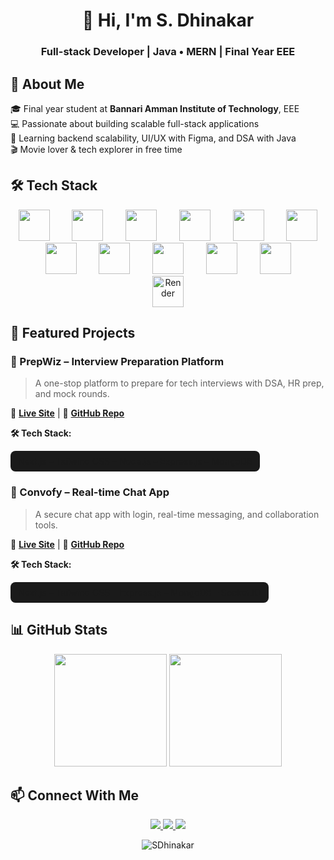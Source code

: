 <h1 align="center">👋 Hi, I'm S. Dhinakar</h1>
<h3 align="center">Full-stack Developer | Java • MERN | Final Year EEE</h3>

## 🚀 About Me

🎓 Final year student at **Bannari Amman Institute of Technology**, EEE  
💻 Passionate about building scalable full-stack applications  
🎯 Learning backend scalability, UI/UX with Figma, and DSA with Java  
🎬 Movie lover & tech explorer in free time


## 🛠️ Tech Stack

<p align="center">
  <img src="https://cdn.jsdelivr.net/gh/devicons/devicon/icons/java/java-original.svg" width="50" style="margin: 0 10px;" />
  &nbsp;&nbsp;
  <img src="https://cdn.jsdelivr.net/gh/devicons/devicon/icons/javascript/javascript-original.svg" width="50" style="margin: 0 10px;" />
  &nbsp;&nbsp;
  <img src="https://cdn.jsdelivr.net/gh/devicons/devicon/icons/react/react-original.svg" width="50" style="margin: 0 10px;" />
  &nbsp;&nbsp;
  <img src="https://cdn.jsdelivr.net/gh/devicons/devicon/icons/nextjs/nextjs-original.svg" width="50" style="margin: 0 10px;" />
  &nbsp;&nbsp;
  <img src="https://cdn.jsdelivr.net/gh/devicons/devicon/icons/nodejs/nodejs-original.svg" width="50" style="margin: 0 10px;" />
  &nbsp;&nbsp;
  <img src="https://cdn.jsdelivr.net/gh/devicons/devicon/icons/express/express-original.svg" width="50" style="margin: 0 10px;" />
  &nbsp;&nbsp;
  <img src="https://cdn.jsdelivr.net/gh/devicons/devicon/icons/mongodb/mongodb-original.svg" width="50" style="margin: 0 10px;" />
  &nbsp;&nbsp;
  <img src="https://cdn.jsdelivr.net/gh/devicons/devicon/icons/mysql/mysql-original.svg" width="50" style="margin: 0 10px;" />
  &nbsp;&nbsp;
  <img src="https://cdn.jsdelivr.net/gh/devicons/devicon/icons/docker/docker-original.svg" width="50" style="margin: 0 10px;" />
  &nbsp;&nbsp;
  <img src="https://cdn.jsdelivr.net/gh/devicons/devicon/icons/figma/figma-original.svg" width="50" style="margin: 0 10px;" />
  &nbsp;&nbsp;
  <img src="https://www.svgrepo.com/show/327408/logo-vercel.svg" width="50" style="margin: 0 10px;" />
  &nbsp;&nbsp;
  <img src="https://avatars.githubusercontent.com/u/6154722?s=200&v=4" width="50" style="margin: 0 10px;" title="Render" />
</p>



## 🌟 Featured Projects

### 🧠 PrepWiz – Interview Preparation Platform  
> A one-stop platform to prepare for tech interviews with DSA, HR prep, and mock rounds.

🔗 [**Live Site**](https://prepwiz.vercel.app) | 🔧 [**GitHub Repo**](https://github.com/SDhinakar/Interview_Prep_Frontend)

**🛠️ Tech Stack:**  
<div style="background-color:#1a1a1a;padding:8px 12px;border-radius:8px;display:inline-block;">
  Next.js – Tailwind CSS – Node.js – Express.js – MongoDB
</div>


### 💬 Convofy – Real-time Chat App  
> A secure chat app with login, real-time messaging, and collaboration tools.

🔗 [**Live Site**](https://convofyy.vercel.app) | 🔧 [**GitHub Repo**](https://github.com/SDhinakar/Convofy_Frontend)

**🛠️ Tech Stack:**  
<div style="background-color:#1a1a1a;padding:8px 12px;border-radius:8px;display:inline-block;">
  Next.js – Tailwind CSS – Express.js – MongoDB – Socket.IO
</div>


## 📊 GitHub Stats

<p align="center">
  <img src="https://github-readme-stats.vercel.app/api?username=SDhinakar&show_icons=true&theme=radical" height="180" />
  <img src="https://github-readme-stats.vercel.app/api/top-langs/?username=SDhinakar&layout=compact&theme=radical" height="180" />
</p>


## 📫 Connect With Me

<p align="center">
  <a href="https://www.linkedin.com/in/dhinakar-shanmugam">
    <img src="https://img.shields.io/badge/LinkedIn-%230077B5.svg?style=for-the-badge&logo=linkedin" />
  </a>
  <a href="https://leetcode.com/Dhinakar_S6/">
    <img src="https://img.shields.io/badge/LeetCode-%23FFA116.svg?style=for-the-badge&logo=leetcode&logoColor=black" />
  </a>
  <a href="https://www.geeksforgeeks.org/user/dhinakar06/">
    <img src="https://img.shields.io/badge/GeeksforGeeks-%2300FF00.svg?style=for-the-badge&logo=geeksforgeeks&logoColor=white" />
  </a>
</p>

<p align="center">
  <img src="https://komarev.com/ghpvc/?username=SDhinakar&label=Profile+Views&color=brightgreen&style=flat" alt="SDhinakar" />
</p>
